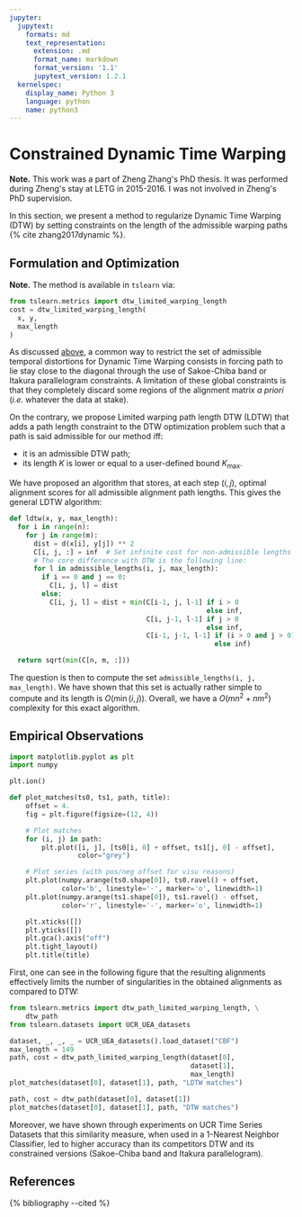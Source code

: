 ```yaml
---
jupyter:
  jupytext:
    formats: md
    text_representation:
      extension: .md
      format_name: markdown
      format_version: '1.1'
      jupytext_version: 1.2.1
  kernelspec:
    display_name: Python 3
    language: python
    name: python3
---
```


# Constrained Dynamic Time Warping

<!-- #region {"tags": ["popout"]} -->
**Note.** This work was a part of Zheng Zhang's PhD thesis. It was performed
during Zheng's stay at LETG in 2015-2016.
I was not involved in Zheng's PhD supervision.
<!-- #endregion -->

In this section, we present a method to regularize Dynamic Time Warping (DTW)
by setting constraints on the length of the admissible warping paths
{% cite zhang2017dynamic %}.

## Formulation and Optimization

<!-- #region {"tags": ["popout"]} -->
**Note.** The method is available in ``tslearn`` via:

```python
from tslearn.metrics import dtw_limited_warping_length
cost = dtw_limited_warping_length(
  x, y,
  max_length
)
```
<!-- #endregion -->

As discussed [above](../dtw.html), a common way to restrict the set
of admissible temporal distortions for Dynamic Time Warping consists in forcing
path to lie stay close to the diagonal through the use of Sakoe-Chiba band or
Itakura parallelogram constraints.
A limitation of these global constraints is that they completely
discard some regions of the alignment matrix _a priori_ (_i.e._ whatever the
data at stake).

On the contrary, we propose Limited warping path length DTW (LDTW) that
adds a path length constraint to the DTW
optimization problem such that a path is said admissible for our method iff:

* it is an admissible DTW path;
* its length $K$ is lower or equal to a user-defined bound $K_\text{max}$.

We have proposed an algorithm that stores, at each step $(i, j)$, optimal
alignment scores for all admissible alignment path lengths.
This gives the general LDTW algorithm:

```python
def ldtw(x, y, max_length):
  for i in range(n):
    for j in range(m):
      dist = d(x[i], y[j]) ** 2
      C[i, j, :] = inf  # Set infinite cost for non-admissible lengths
      # The core difference with DTW is the following line:
      for l in admissible_lengths(i, j, max_length):
        if i == 0 and j == 0:
          C[i, j, l] = dist
        else:
          C[i, j, l] = dist + min(C[i-1, j, l-1] if i > 0
                                                 else inf,
                                  C[i, j-1, l-1] if j > 0
                                                 else inf,
                                  C[i-1, j-1, l-1] if (i > 0 and j > 0)
                                                   else inf)

  return sqrt(min(C[n, m, :]))
```

The question is then to compute the set `admissible_lengths(i, j, max_length)`.
We have shown that this set is actually rather simple to compute and its length
is $O(\min(i, j))$.
Overall, we have a $O(mn^2 + nm^2)$ complexity for this exact algorithm.

## Empirical Observations

```python tags=["hide_input"]
import matplotlib.pyplot as plt
import numpy

plt.ion()

def plot_matches(ts0, ts1, path, title):
    offset = 4.
    fig = plt.figure(figsize=(12, 4))

    # Plot matches
    for (i, j) in path:
        plt.plot([i, j], [ts0[i, 0] + offset, ts1[j, 0] - offset],
                 color="grey")

    # Plot series (with pos/neg offset for visu reasons)
    plt.plot(numpy.arange(ts0.shape[0]), ts0.ravel() + offset,
             color='b', linestyle='-', marker='o', linewidth=1)
    plt.plot(numpy.arange(ts1.shape[0]), ts1.ravel() - offset,
             color='r', linestyle='-', marker='o', linewidth=1)

    plt.xticks([])
    plt.yticks([])
    plt.gca().axis("off")
    plt.tight_layout()
    plt.title(title)
```

First, one can see in the following figure that the resulting alignments
effectively limits the number of singularities in the obtained alignments as
compared to DTW:

```python
from tslearn.metrics import dtw_path_limited_warping_length, \
    dtw_path
from tslearn.datasets import UCR_UEA_datasets

dataset, _, _, _ = UCR_UEA_datasets().load_dataset("CBF")
max_length = 149
path, cost = dtw_path_limited_warping_length(dataset[0],
                                             dataset[1],
                                             max_length)
plot_matches(dataset[0], dataset[1], path, "LDTW matches")

path, cost = dtw_path(dataset[0], dataset[1])
plot_matches(dataset[0], dataset[1], path, "DTW matches")
```

Moreover, we have shown through experiments on UCR Time Series Datasets that
this similarity measure, when used in a 1-Nearest Neighbor Classifier, led to
higher accuracy than its competitors DTW and its constrained versions
(Sakoe-Chiba band and Itakura parallelogram).

## References

{% bibliography --cited %}
